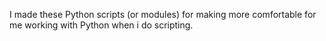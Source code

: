 I made these Python scripts (or modules) for making more comfortable for me working with Python when i do scripting.
